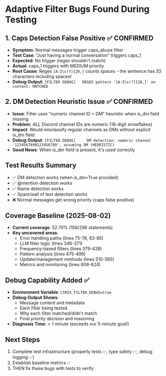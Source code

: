 # Adaptive Filter Bugs Found During Testing

## 1. Caps Detection False Positive ✅ CONFIRMED
- **Symptom**: Normal messages trigger caps_abuse filter
- **Test Case**: "Just having a normal conversation" triggers caps_1
- **Expected**: No trigger (regex shouldn't match)
- **Actual**: caps_1 triggers with MEDIUM priority
- **Root Cause**: Regex `[A-Z\s!?]{20,}` counts spaces - the sentence has 33 characters including spaces!
- **Debug Output**: `[FILTER DEBUG]   REGEX pattern '[A-Z\s!?]{20,}' on content: MATCHED`

## 2. DM Detection Heuristic Issue ✅ CONFIRMED
- **Issue**: Filter uses "numeric channel ID = DM" heuristic when is_dm field missing
- **Problem**: ALL Discord channel IDs are numeric (18-digit snowflakes)
- **Impact**: Would misclassify regular channels as DMs without explicit is_dm field
- **Debug Output**: `[FILTER DEBUG]     DM detection: numeric channel '1234567890123456789', assuming DM (HEURISTIC)`
- **Good News**: When is_dm field is present, it's used correctly

## Test Results Summary
- ✅ DM detection works (when is_dm=True provided)
- ✅ @mention detection works
- ✅ Name detection works
- ✅ Spam/wall of text detection works
- ❌ Normal messages get wrong priority (caps false positive)

## Coverage Baseline (2025-08-02)
- **Current coverage**: 52.70% (156/296 statements)
- **Key uncovered areas**:
  - Error handling paths (lines 75-76, 83-85)
  - LLM filter logic (lines 346-371)
  - Frequency-based filters (lines 379-428)
  - Pattern analysis (lines 475-499)
  - Update/management methods (lines 510-565)
  - Metrics and monitoring (lines 608-624)

## Debug Capability Added ✅
- **Environment Variable**: `CIRIS_FILTER_DEBUG=true`
- **Debug Output Shows**:
  - Message content and metadata
  - Each filter being tested
  - Why each filter matched/didn't match
  - Final priority decision and reasoning
- **Diagnosis Time**: < 1 minute (exceeds our 5-minute goal!)

## Next Steps
1. Complete test infrastructure (property tests ✅, type safety ✅, debug logging ✅)
2. Establish baseline metrics ✅
3. THEN fix these bugs with tests to verify
